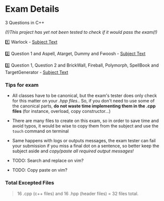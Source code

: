 # Exam Details

3 Questions in C++

*(!)This project has yet not been tested to check if it would pass the exam(!)*

:one: Warlock - [Subject Text](https://github.com/myagjz/42-Exam_Rank_05/blob/main/cpp_module00/subject.en.txt)

:two: Question 1 and Aspell, Atarget, Dummy and Fwoosh - [Subject Text](https://github.com/myagjz/42-Exam_Rank_05/blob/main/cpp_module01/subject.en.txt)

:three: Question 1, Question 2 and BrickWall, Fireball, Polymorph, SpellBook and TargetGenerator - [Subject Text](https://github.com/myagjz/42-Exam_Rank_05/blob/main/cpp_module02/subject.en.txt)

### Tips for exam

- All classes have to be canonical, but the exam's tester does only check for this matter on your *.hpp files*.. So, if you don't need to use some of the canonical parts, **do not waste time implementing them in the .cpp files** (for instance, overload, copy constructor...)

- There are many files to create on this exam, so in order to save time and avoid typos, it would be wise to copy them from the subject and use the `touch` command on terminal

- Same happens with logs or outputs messages, the exam tester can fail your submission if you miss a final dot on a sentence, so better keep the subject aside and *copy/paste all required output messages!*

- TODO: Search and replace on vim?

- TODO: Copy paste on vim?

### Total Excepted Files

> 16 .cpp (c++ files) and 16 .hpp (header files) = 32 files total.
